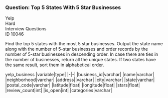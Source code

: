 ### Question: Top 5 States With 5 Star Businesses

Yelp <br>
Hard <br>
Interview Questions <br>
ID 10046 <br>


Find the top 5 states with the most 5 star businesses.
Output the state name along with the number of 5-star businesses and order records by the number of 5-star businesses in descending order.
In case there are ties in the number of businesses, return all the unique states.
If two states have the same result, sort them in alphabetical order.

yelp_business
|variable|type|
|-|-|
|business_id|varchar|
|name|varchar|
|neighborhood|varchar|
|address||varchar|
|city|varchar|
|state|varchar|
|postal_code|varchar|
|latitude|float|
|longitude|float|
|stars|float|
|review_count|int|
|is_open|int|
|categories|varchar|
